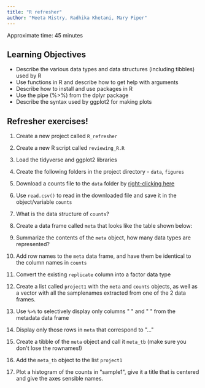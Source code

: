 ```yaml
---
title: "R refresher"
author: "Meeta Mistry, Radhika Khetani, Mary Piper"
---
```


Approximate time: 45 minutes

## Learning Objectives

* Describe the various data types and data structures (including tibbles) used by R
* Use functions in R and describe how to get help with arguments
* Describe how to install and use packages in R
* Use the pipe (%>%) from the dplyr package
* Describe the syntax used by ggplot2 for making plots

## Refresher exercises!

1. Create a new project called `R_refresher`
1. Create a new R script called `reviewing_R.R`
1. Load the tidyverse and ggplot2 libraries
1. Create the following folders in the project directory - `data`, `figures`
1. Download a counts file to the `data` folder by [right-clicking here]()
1. Use `read.csv()` to read in the downloaded file and save it in the object/variable `counts`
1. What is the data structure of `counts`?
1. Create a data frame called `meta` that looks like the table shown below:
 
1. Summarize the contents of the `meta` object, how many data types are represented?
1. Add row names to the `meta` data frame, and have them be identical to the column names in `counts`
1. Convert the existing `replicate` column into a factor data type
1. Create a list called `project1` with the `meta` and `counts` objects, as well as a vector with all the samplenames extracted from one of the 2 data frames.
1. Use `%>%` to selectively display only columns " " and " " from the metadata data frame
1. Display only those rows in `meta` that correspond to "..."
1. Create a tibble of the `meta` object and call it `meta_tb` (make sure you don't lose the rownames!)
1. Add the `meta_tb` object to the list `project1`
1. Plot a histogram of the counts in "sample1", give it a title that is centered and give the axes sensible names.


